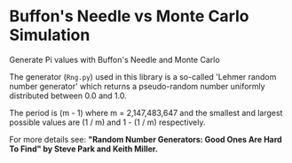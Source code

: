 # Buffon's Needle vs Monte Carlo Simulation
Generate Pi values with Buffon's Needle and Monte Carlo

The generator (`Rng.py`) used in this library is a so-called 'Lehmer random number generator' which returns a pseudo-random number uniformly distributed between 0.0 and 1.0.  

The period is (m - 1) where m = 2,147,483,647 and the smallest and largest possible values are (1 / m) and 1 - (1 / m) respectively.  

For more details see: __"Random Number Generators: Good Ones Are Hard To Find" by Steve Park and Keith Miller.__

